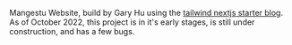 Mangestu Website, build by Gary Hu using the [tailwind nextjs starter blog](https://github.com/timlrx/tailwind-nextjs-starter-blog). As of October 2022, this project is in it's early stages, is still under construction, and has a few bugs.
